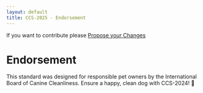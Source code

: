 ```yaml
---
layout: default
title: CCS-2025 - Endorsement
---
```

If you want to contribute please <a href="{{ site.github.repository_url }}/edit/main/{{ page.path'}}/">Propose your Changes</a>
# **Endorsement**  
This standard was designed for responsible pet owners by the International Board of Canine Cleanliness. Ensure a happy, clean dog with CCS-2024! 🐾